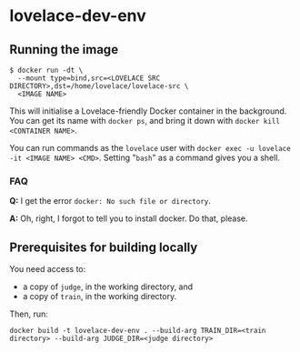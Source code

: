 # lovelace-dev-env

## Running the image

```
$ docker run -dt \
  --mount type=bind,src=<LOVELACE SRC DIRECTORY>,dst=/home/lovelace/lovelace-src \
  <IMAGE NAME>
```

This will initialise a Lovelace-friendly Docker container in the background.
You can get its name with `docker ps`, and bring it down with `docker kill <CONTAINER NAME>`.

You can run commands as the `lovelace` user with `docker exec -u lovelace -it <IMAGE NAME> <CMD>`.
Setting "`bash`" as a command gives you a shell.

### FAQ

**Q:** I get the error `docker: No such file or directory`.

**A:** Oh, right, I forgot to tell you to install docker. Do that, please.

## Prerequisites for building locally

You need access to:
- a copy of `judge`, in the working directory, and
- a copy of `train`, in the working directory.

Then, run:
```
docker build -t lovelace-dev-env . --build-arg TRAIN_DIR=<train directory> --build-arg JUDGE_DIR=<judge directory>
```
